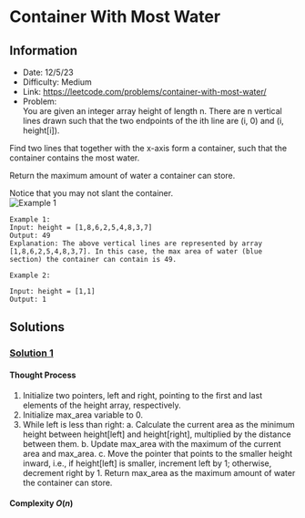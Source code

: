 # Container With Most Water
## Information 
* Date: 12/5/23
* Difficulty: Medium
* Link: https://leetcode.com/problems/container-with-most-water/
* Problem: \
You are given an integer array height of length n. There are n vertical lines drawn such that the two endpoints of the ith line are (i, 0) and (i, height[i]).

Find two lines that together with the x-axis form a container, such that the container contains the most water.

Return the maximum amount of water a container can store.

Notice that you may not slant the container. \
![Example 1](https://github.com/yuufong/LeetCode/blob/main/Container%20With%20Most%20Water/question_11.jpg)
```
Example 1:
Input: height = [1,8,6,2,5,4,8,3,7]
Output: 49
Explanation: The above vertical lines are represented by array [1,8,6,2,5,4,8,3,7]. In this case, the max area of water (blue section) the container can contain is 49.
```
```
Example 2:

Input: height = [1,1]
Output: 1
```

## Solutions
### [Solution 1](https://github.com/yuufong/LeetCode/blob/main/Container%20With%20Most%20Water/maxArea.py)
#### Thought Process
1. Initialize two pointers, left and right, pointing to the first and last elements of the height array, respectively.
2. Initialize max_area variable to 0.
3. While left is less than right:
a. Calculate the current area as the minimum height between height[left] and height[right], multiplied by the distance between them.
b. Update max_area with the maximum of the current area and max_area.
c. Move the pointer that points to the smaller height inward, i.e., if height[left] is smaller, increment left by 1; otherwise, decrement right by 1.
Return max_area as the maximum amount of water the container can store.
#### Complexity $O(n)$ 
